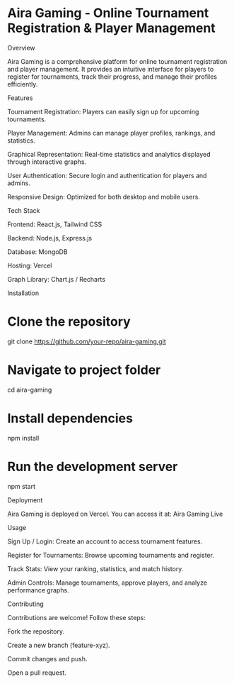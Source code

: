 # Aira Gaming - Online Tournament Registration & Player Management

Overview

Aira Gaming is a comprehensive platform for online tournament registration and player management. It provides an intuitive interface for players to register for tournaments, track their progress, and manage their profiles efficiently.

Features

Tournament Registration: Players can easily sign up for upcoming tournaments.

Player Management: Admins can manage player profiles, rankings, and statistics.

Graphical Representation: Real-time statistics and analytics displayed through interactive graphs.

User Authentication: Secure login and authentication for players and admins.

Responsive Design: Optimized for both desktop and mobile users.

Tech Stack

Frontend: React.js, Tailwind CSS

Backend: Node.js, Express.js

Database: MongoDB

Hosting: Vercel

Graph Library: Chart.js / Recharts

Installation

# Clone the repository
git clone https://github.com/your-repo/aira-gaming.git

# Navigate to project folder
cd aira-gaming

# Install dependencies
npm install

# Run the development server
npm start

Deployment

Aira Gaming is deployed on Vercel. You can access it at:
Aira Gaming Live

Usage

Sign Up / Login: Create an account to access tournament features.

Register for Tournaments: Browse upcoming tournaments and register.

Track Stats: View your ranking, statistics, and match history.

Admin Controls: Manage tournaments, approve players, and analyze performance graphs.

Contributing

Contributions are welcome! Follow these steps:

Fork the repository.

Create a new branch (feature-xyz).

Commit changes and push.

Open a pull request.
